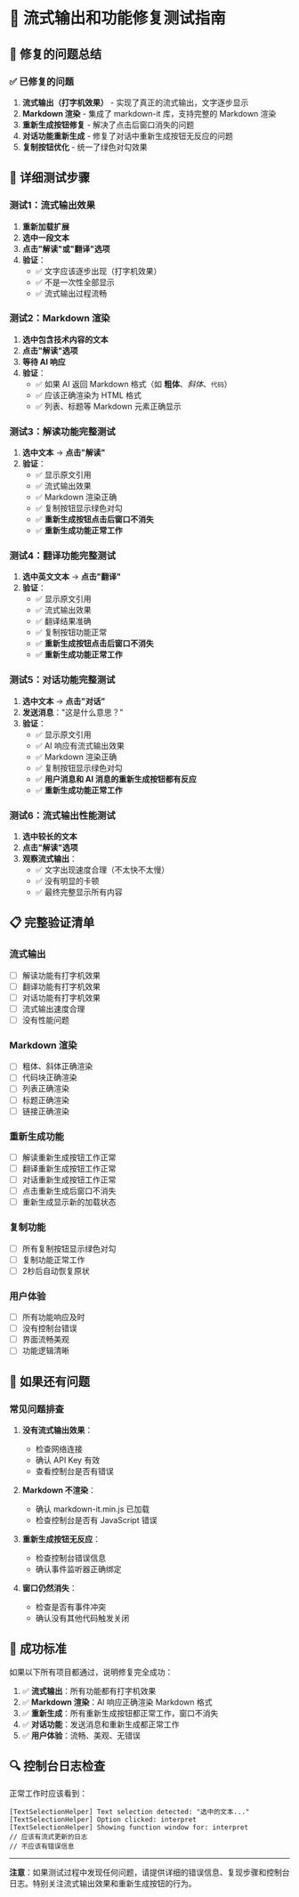 # 🚀 流式输出和功能修复测试指南

## 🎯 修复的问题总结

### ✅ 已修复的问题

1. **流式输出（打字机效果）** - 实现了真正的流式输出，文字逐步显示
2. **Markdown 渲染** - 集成了 markdown-it 库，支持完整的 Markdown 渲染
3. **重新生成按钮修复** - 解决了点击后窗口消失的问题
4. **对话功能重新生成** - 修复了对话中重新生成按钮无反应的问题
5. **复制按钮优化** - 统一了绿色对勾效果

## 🧪 详细测试步骤

### 测试1：流式输出效果
1. **重新加载扩展**
2. **选中一段文本**
3. **点击"解读"或"翻译"选项**
4. **验证**：
   - ✅ 文字应该逐步出现（打字机效果）
   - ✅ 不是一次性全部显示
   - ✅ 流式输出过程流畅

### 测试2：Markdown 渲染
1. **选中包含技术内容的文本**
2. **点击"解读"选项**
3. **等待 AI 响应**
4. **验证**：
   - ✅ 如果 AI 返回 Markdown 格式（如 **粗体**、*斜体*、`代码`）
   - ✅ 应该正确渲染为 HTML 格式
   - ✅ 列表、标题等 Markdown 元素正确显示

### 测试3：解读功能完整测试
1. **选中文本** → **点击"解读"**
2. **验证**：
   - ✅ 显示原文引用
   - ✅ 流式输出效果
   - ✅ Markdown 渲染正确
   - ✅ 复制按钮显示绿色对勾
   - ✅ **重新生成按钮点击后窗口不消失**
   - ✅ **重新生成功能正常工作**

### 测试4：翻译功能完整测试
1. **选中英文文本** → **点击"翻译"**
2. **验证**：
   - ✅ 显示原文引用
   - ✅ 流式输出效果
   - ✅ 翻译结果准确
   - ✅ 复制按钮功能正常
   - ✅ **重新生成按钮点击后窗口不消失**
   - ✅ **重新生成功能正常工作**

### 测试5：对话功能完整测试
1. **选中文本** → **点击"对话"**
2. **发送消息**："这是什么意思？"
3. **验证**：
   - ✅ 显示原文引用
   - ✅ AI 响应有流式输出效果
   - ✅ Markdown 渲染正确
   - ✅ 复制按钮显示绿色对勾
   - ✅ **用户消息和 AI 消息的重新生成按钮都有反应**
   - ✅ **重新生成功能正常工作**

### 测试6：流式输出性能测试
1. **选中较长的文本**
2. **点击"解读"选项**
3. **观察流式输出**：
   - ✅ 文字出现速度合理（不太快不太慢）
   - ✅ 没有明显的卡顿
   - ✅ 最终完整显示所有内容

## 📋 完整验证清单

### 流式输出
- [ ] 解读功能有打字机效果
- [ ] 翻译功能有打字机效果
- [ ] 对话功能有打字机效果
- [ ] 流式输出速度合理
- [ ] 没有性能问题

### Markdown 渲染
- [ ] 粗体、斜体正确渲染
- [ ] 代码块正确渲染
- [ ] 列表正确渲染
- [ ] 标题正确渲染
- [ ] 链接正确渲染

### 重新生成功能
- [ ] 解读重新生成按钮工作正常
- [ ] 翻译重新生成按钮工作正常
- [ ] 对话重新生成按钮工作正常
- [ ] 点击重新生成后窗口不消失
- [ ] 重新生成显示新的加载状态

### 复制功能
- [ ] 所有复制按钮显示绿色对勾
- [ ] 复制功能正常工作
- [ ] 2秒后自动恢复原状

### 用户体验
- [ ] 所有功能响应及时
- [ ] 没有控制台错误
- [ ] 界面流畅美观
- [ ] 功能逻辑清晰

## 🐛 如果还有问题

### 常见问题排查

1. **没有流式输出效果**：
   - 检查网络连接
   - 确认 API Key 有效
   - 查看控制台是否有错误

2. **Markdown 不渲染**：
   - 确认 markdown-it.min.js 已加载
   - 检查控制台是否有 JavaScript 错误

3. **重新生成按钮无反应**：
   - 检查控制台错误信息
   - 确认事件监听器正确绑定

4. **窗口仍然消失**：
   - 检查是否有事件冲突
   - 确认没有其他代码触发关闭

## 🎉 成功标准

如果以下所有项目都通过，说明修复完全成功：

1. ✅ **流式输出**：所有功能都有打字机效果
2. ✅ **Markdown 渲染**：AI 响应正确渲染 Markdown 格式
3. ✅ **重新生成**：所有重新生成按钮都正常工作，窗口不消失
4. ✅ **对话功能**：发送消息和重新生成都正常工作
5. ✅ **用户体验**：流畅、美观、无错误

## 🔍 控制台日志检查

正常工作时应该看到：
```
[TextSelectionHelper] Text selection detected: "选中的文本..."
[TextSelectionHelper] Option clicked: interpret
[TextSelectionHelper] Showing function window for: interpret
// 应该有流式更新的日志
// 不应该有错误信息
```

---

**注意**：如果测试过程中发现任何问题，请提供详细的错误信息、复现步骤和控制台日志。特别关注流式输出效果和重新生成按钮的行为。

